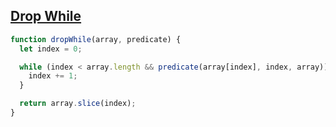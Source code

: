 ## [Drop While](https://www.greatfrontend.com/interviews/study/lodash/questions/javascript/drop-while)

<!-- notecardId: 1739476499738 -->

```js
function dropWhile(array, predicate) {
  let index = 0;

  while (index < array.length && predicate(array[index], index, array)) {
    index += 1;
  }

  return array.slice(index);
}
```
